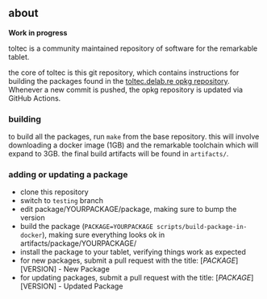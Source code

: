 ## about

**Work in progress**

toltec is a community maintained repository of software for the remarkable tablet.

the core of toltec is this git repository, which contains instructions for
building the packages found in the [toltec.delab.re opkg
repository](https://toltec.delab.re). Whenever a new commit is pushed, the opkg
repository is updated via GitHub Actions.


### building

to build all the packages, run `make` from the base repository. this will
involve downloading a docker image (1GB) and the remarkable toolchain which
will expand to 3GB. the final build artifacts will be found in `artifacts/`.

### adding or updating a package

* clone this repository
* switch to `testing` branch
* edit package/YOURPACKAGE/package, making sure to bump the version
* build the package (`PACKAGE=YOURPACKAGE scripts/build-package-in-docker`), making sure everything looks ok in artifacts/package/YOURPACKAGE/
* install the package to your tablet, verifying things work as expected
* for new packages, submit a pull request with the title: [$PACKAGE][$VERSION] - New Package
* for updating packages, submit a pull request with the title: [$PACKAGE][$VERSION] - Updated Package
